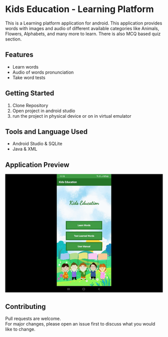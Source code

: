 # Kids Education - Learning Platform

This is a Learning platform application for android. This application provides  words with images and audio of different available categories like Animals, Flowers, Alphabets, and many more to learn. There is also MCQ based quiz section.

## Features
- Learn words
- Audio of words pronunciation 
- Take word tests

## Getting Started
1) Clone Repository
2) Open project in android studio
3) run the project in physical device or on in virtual emulator

## Tools and Language Used
- Android Studio & SQLite <br>
- Java & XML

## Application Preview
![preview.gif](Assets/preview.gif)

## Contributing
Pull requests are welcome. <br>
For major changes, please open an issue first to discuss what you would like to change.
